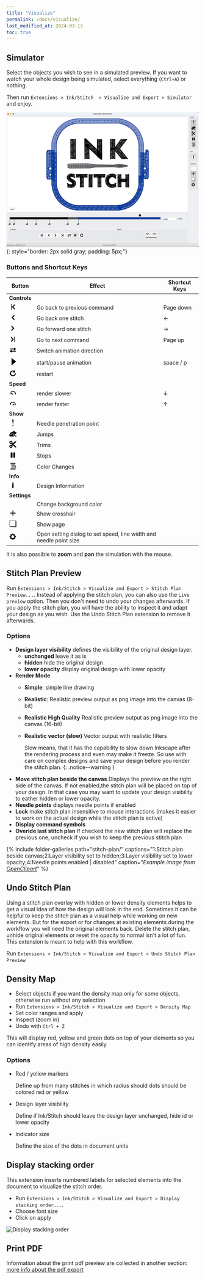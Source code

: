 ```yaml
---
title: "Visualize"
permalink: /docs/visualize/
last_modified_at: 2024-03-13
toc: true
---
```

## Simulator

Select the objects you wish to see in a simulated preview. If you want to watch your whole design being simulated, select everything (`Ctrl+A`) or nothing.

Then  run `Extensions > Ink/Stitch  > Visualize and Export > Simulator` and enjoy.

![Simulator](/assets/images/docs/en/simulator.jpg)
{: style="border: 2px solid gray; padding: 5px;"}

### Buttons and Shortcut Keys

 
Button  | Effect | Shortcut Keys
-------- | -------- | --------
**Controls**||
|<img src="/assets/images/docs/icons/backward_command.png" height="20">|Go back to previous command| <key>Page down</key>
|<img src="/assets/images/docs/icons/backward_stitch.png" height="20">|Go back one stitch| <key>←</key>
|<img src="/assets/images/docs/icons/forward_stitch.png" height="20">|Go forward one stitch| <key>→</key>
|<img src="/assets/images/docs/icons/forward_command.png" height="20">|Go to next command| <key>Page up</key> 
|<img src="/assets/images/docs/icons/direction.png" height="20">|Switch animation direction| 
|<img src="/assets/images/docs/icons/play2.png"> | start/pause animation |<key>space</key> /  <key>p</key>
|<img src="/assets/images/docs/icons/restart.png" height="20">|restart| 
**Speed**||
|<img src="/assets/images/docs/icons/slower.png" height="20">|render slower| <key>↓</key> 
|<img src="/assets/images/docs/icons/faster.png" height="20">|render faster| <key>↑</key> 
**Show**||
|<img src="/assets/images/docs/icons/npp.png" height="20">|Needle penetration point| 
|<img src="/assets/images/docs/icons/jump.png" height="20">|Jumps| 
|<img src="/assets/images/docs/icons/trim.png" height="20">|Trims| 
|<img src="/assets/images/docs/icons/stop.png" height="20">|Stops| 
|<img src="/assets/images/docs/icons/color_change.png" height="20">|Color Changes| 
**Info**||
|<img src="/assets/images/docs/icons/info.png" height="20">|Design Information| 
**Settings**||
||Change background color| 
|<img src="/assets/images/docs/icons/cursor.png" height="20">|Show crosshair| 
|<img src="/assets/images/docs/icons/page.png" height="20">|Show page| 
|<img src="/assets/images/docs/icons/settings.png" height="20">|Open setting dialog to set speed, line width and needle point size| 



It is also possible to **zoom** and **pan** the simulation with the mouse.

## Stitch Plan Preview

Run `Extensions > Ink/Stitch > Visualize and Export > Stitch Plan Preview...`.
Instead of applying the stitch plan, you can also use the `Live preview` option. Then you don't need to undo your changes afterwards. If you apply the stitch plan, you will have the ability to inspect it and adapt your design as you wish. Use the Undo Stitch Plan extension to remove it afterwards.

### Options

- **Design layer visibility** defines the visibility of the original design layer.
  - **unchanged** leave it as is
  - **hidden** hide the original design
  - **lower opacity** display original design with lower opacity
- **Render Mode**
  - **Simple**: simple line drawing
  - **Realistic**: Realistic preview output as png image into the canvas (8-bit)
  - **Realistic High Quality** Realistic preview output as png image into the canvas (16-bit)
  - **Realistic vector (slow)** Vector output with realistic filters

    Slow means, that it has the capability to slow down Inkscape after the rendering process and even may make it freeze.
    So use with care on complex designs and save your design before you render the stitch plan.
    {: .notice--warning }
- **Move stitch plan beside the canvas**
  Displays the preview on the right side of the canvas. If not enabled,the stitch plan will be placed on top of your design.
  In that case you may want to update your design visibility to eather hidden or lower opacity.
- **Needle points** displays needle points if enabled
- **Lock** make stitch plan insensitive to mouse interactions (makes it easier to work on the actual design while the stitch plan is active)
- **Display command symbols**
- **Overide last stitch plan**
  If checked the new stitch plan will replace the previous one, uncheck if you wish to keep the previous stitch plan

{% include folder-galleries path="stitch-plan/" captions="1:Stitch plan beside canvas;2:Layer visibility set to hidden;3:Layer visibility set to lower opacity;4:Needle points enabled | disabled" caption="<i>Example image from [OpenClipart](https://openclipart.org/detail/334596)</i>" %}

## Undo Stitch Plan

Using a stitch plan overlay with hidden or lower density elements helps to get a visual idea of how the design will look in the end.
Sometimes it can be helpful to keep the stitch plan as a visual help while working on new elements.
But for the export or for changes at existing elements during the workflow you will need the original elements back.
Delete the stitch plan, unhide original elements or reset the opacity to normal isn't a lot of fun.
This extension is meant to help with this workflow.

Run `Extensions > Ink/Stitch > Visualize and Export > Undo Stitch Plan Preview`

## Density Map

* Select objects if you want the density map only for some objects, otherwise run without any selection
* Run `Extensions > Ink/Stitch > Visualize and Export > Density Map`
* Set color ranges and apply
* Inspect (zoom in)
* Undo with `Ctrl + Z`

This will display red, yellow and green dots on top of your elements so you can identify areas of high density easily.

### Options

* Red / yellow markers

  Define up from many stitches in which radius should dots should be colored red or yellow
* Design layer visibility

  Define if Ink/Stitch should leave the design layer unchanged, hide id or lower opacity
* Indicator size

  Define the size of the dots in document units

## Display stacking order

This extension inserts numbered labels for selected elements into the document to visualize the stitch order.

* Run `Extensions > Ink/Stitch > Visualize and Export > Display stacking order...`.
* Choose font size
* Click on apply

![Display stacking order](/assets/images/docs/stacking_order.png)

## Print PDF

Information about the print pdf preview are collected in another section: [more info about the pdf export](/docs/print-pdf)
